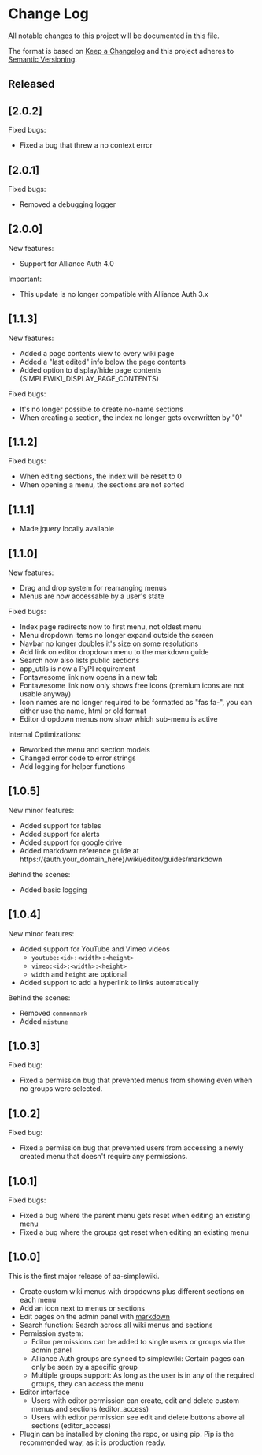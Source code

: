 # Change Log

All notable changes to this project will be documented in this file.

The format is based on [Keep a Changelog](http://keepachangelog.com/)
and this project adheres to [Semantic Versioning](http://semver.org/).


## Released

## [2.0.2]
Fixed bugs:
- Fixed a bug that threw a no context error

## [2.0.1]
Fixed bugs:
- Removed a debugging logger

## [2.0.0]
New features:
- Support for Alliance Auth 4.0

Important:
- This update is no longer compatible with Alliance Auth 3.x

## [1.1.3]
New features:
- Added a page contents view to every wiki page
- Added a "last edited" info below the page contents
- Added option to display/hide page contents (SIMPLEWIKI_DISPLAY_PAGE_CONTENTS)

Fixed bugs:
- It's no longer possible to create no-name sections
- When creating a section, the index no longer gets overwritten by "0"

## [1.1.2]
Fixed bugs:
- When editing sections, the index will be reset to 0
- When opening a menu, the sections are not sorted

## [1.1.1]
- Made jquery locally available

## [1.1.0]
New features:
- Drag and drop system for rearranging menus
- Menus are now accessable by a user's state

Fixed bugs:
- Index page redirects now to first menu, not oldest menu
- Menu dropdown items no longer expand outside the screen
- Navbar no longer doubles it's size on some resolutions
- Add link on editor dropdown menu to the markdown guide
- Search now also lists public sections
- app_utils is now a PyPI requirement
- Fontawesome link now opens in a new tab
- Fontawesome link now only shows free icons (premium icons are not usable anyway)
- Icon names are no longer required to be formatted as "fas fa-<name>", you can either use the name, html or old format
- Editor dropdown menus now show which sub-menu is active

Internal Optimizations:
- Reworked the menu and section models
- Changed error code to error strings
- Add logging for helper functions

## [1.0.5]
New minor features:
- Added support for tables 
- Added support for alerts
- Added support for google drive
- Added markdown reference guide at https://{auth.your_domain_here}/wiki/editor/guides/markdown

Behind the scenes:
- Added basic logging

## [1.0.4]
New minor features:
- Added support for YouTube and Vimeo videos 
  - `youtube:<id>:<width>:<height>`
  - `vimeo:<id>:<width>:<height>`
  - `width` and `height` are optional
- Added support to add a hyperlink to links automatically

Behind the scenes:
- Removed `commonmark`
- Added `mistune`

## [1.0.3]
Fixed bug:
- Fixed a permission bug that prevented menus from showing even when no groups were selected.

## [1.0.2]
Fixed bug:
- Fixed a permission bug that prevented users from accessing a newly created menu that doesn't require any permissions.

## [1.0.1]
Fixed bugs:
- Fixed a bug where the parent menu gets reset when editing an existing menu
- Fixed a bug where the groups get reset when editing an existing menu

## [1.0.0]
This is the first major release of aa-simplewiki.

- Create custom wiki menus with dropdowns plus different sections on each menu
- Add an icon next to menus or sections
- Edit pages on the admin panel with [markdown](https://commonmark.org/help/)
- Search function: Search across all wiki menus and sections
- Permission system:
  - Editor permissions can be added to single users or groups via the admin panel
  - Alliance Auth groups are synced to simplewiki: Certain pages can only be seen by a specific group
  - Multiple groups support: As long as the user is in any of the required groups, they can access the menu
- Editor interface
  - Users with editor permission can create, edit and delete custom menus and sections (editor_access)
  - Users with editor permission see edit and delete buttons above all sections (editor_access)
- Plugin can be installed by cloning the repo, or using pip. Pip is the recommended way, as it is production ready.
